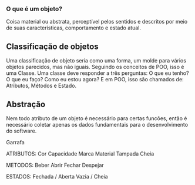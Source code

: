 ### O que é um objeto?
Coisa material ou abstrata, perceptível pelos sentidos e descritos por meio de suas características, comportamento e estado atual.

## Classificação de objetos
Uma classificação de objeto seria como uma forma, um molde para vários objetos parecidos, mas não iguais. Seguindo os conceitos de POO, isso é uma Classe.
Uma classe deve responder a três perguntas: O que eu tenho? O que eu faço? Como eu estou agora? E em POO, isso são chamados de:
Atributos, Métodos e Estado. 

## Abstração
Nem todo atributo de um objeto é necessário para certas funcões, então é necessário coletar apenas os dados fundamentais para o desenvolvimento do software.

Garrafa

ATRIBUTOS:
Cor
Capacidade
Marca
Material
Tampada
Cheia

METODOS:
Beber
Abrir
Fechar
Despejar

ESTADOS:
Fechada / Aberta
Vazia / Cheia
